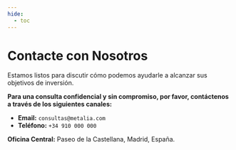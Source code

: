 ```yaml
---
hide:
  - toc
---
```

# Contacte con Nosotros

Estamos listos para discutir cómo podemos ayudarle a alcanzar sus objetivos de inversión.

**Para una consulta confidencial y sin compromiso, por favor, contáctenos a través de los siguientes canales:**

- **Email:** `consultas@metalia.com`
- **Teléfono:** `+34 910 000 000`

**Oficina Central:**
Paseo de la Castellana, Madrid, España.